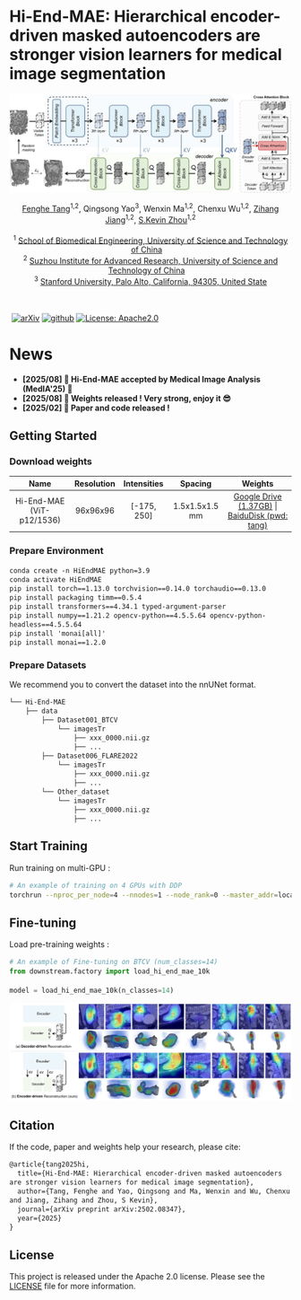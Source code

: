 

# Hi-End-MAE: Hierarchical encoder-driven masked autoencoders are stronger vision learners for medical image segmentation

<p align="center" width="100%">
<!---->
</p> 


![HiEndMAE](img/framework.png)



<div align="center">
    <span class="author-block">
    <a href="https://scholar.google.com/citations?user=x1pODsMAAAAJ&hl=en" target="_blank">Fenghe Tang</a><sup>1,2</sup>,</span>
    <span class="author-block">
    <a target="_blank">Qingsong Yao</a><sup>3</sup>,</span>
    <span class="author-block">
    <a target="_blank">Wenxin Ma</a><sup>1,2</sup>,</span>
    <span class="author-block">
    <a target="_blank">Chenxu Wu</a><sup>1,2</sup>,</span>
    <span class="author-block">
    <a href="https://scholar.google.com/citations?user=Wo8tMSMAAAAJ&hl=en" target="_blank">Zihang Jiang</a><sup>1,2</sup>,</span>
    <span class="author-block">
    <a href="https://scholar.google.com/citations?user=8eNm2GMAAAAJ&hl=en" target="_blank">S.Kevin Zhou</a><sup>1,2</sup>
    </span>
</div>

<br>

<div align="center">
    <sup>1</sup>
    <a href='https://en.ustc.edu.cn/' target='_blank'>School of Biomedical Engineering, University of Science and Technology of China</a>&emsp;
    <br>
    <sup>2</sup> <a href='http://english.ict.cas.cn/' target='_blank'>Suzhou Institute for Advanced Research, University of Science and Technology of China</a>&emsp;
    <br>
    <sup>3</sup> <a href='https://www.stanford.edu/' target='_blank'>Stanford University, Palo Alto, California, 94305, United State</a>
    <br>
</div>

<br>
<br>

​                                                                              [![arXiv](https://img.shields.io/badge/arxiv-2502.08347-b31b1b)](https://arxiv.org/pdf/2502.08347.pdf)   [![github](https://img.shields.io/badge/github-HiEndMAE-black)](https://github.com/FengheTan9/Hi-End-MAE)    <a href="#LICENSE--citation"><img alt="License: Apache2.0" src="https://img.shields.io/badge/LICENSE-Apache%202.0-blue.svg"/></a>



# News
- **[2025/08] 🚀 Hi-End-MAE accepted by Medical Image Analysis (MedIA'25) 🥰**
- **[2025/08] 🚀 Weights released ! Very strong, enjoy it 😎**
- **[2025/02] 🚀 Paper and code released !**



## Getting Started

### Download weights

|   Name   |  Resolution  |  Intensities  |      Spacing       |                           Weights                            |
| :------: | :----------: | :-----------: | :----------------: | :----------------------------------------------------------: |
| Hi-End-MAE (ViT-p12/1536) | 96x96x96 | [-175, 250] | 1.5x1.5x1.5 mm | [Google Drive (1.37GB)](https://drive.google.com/file/d/1pjQVAhW0S5d_zD-X99aBq4WvlpDFcjGQ/view?usp=sharing) \| [BaiduDisk (pwd: tang)](https://pan.baidu.com/s/1A6Stb8h15XsjqnT7lalnAg) |

### Prepare Environment

```
conda create -n HiEndMAE python=3.9
conda activate HiEndMAE
pip install torch==1.13.0 torchvision==0.14.0 torchaudio==0.13.0
pip install packaging timm==0.5.4
pip install transformers==4.34.1 typed-argument-parser
pip install numpy==1.21.2 opencv-python==4.5.5.64 opencv-python-headless==4.5.5.64
pip install 'monai[all]'
pip install monai==1.2.0
```

### Prepare Datasets

We recommend you to convert the dataset into the nnUNet format.

```
└── Hi-End-MAE
    ├── data
        ├── Dataset001_BTCV
            └── imagesTr
                ├── xxx_0000.nii.gz
                ├── ...
        ├── Dataset006_FLARE2022
            └── imagesTr
                ├── xxx_0000.nii.gz
                ├── ...
        └── Other_dataset
            └── imagesTr
                ├── xxx_0000.nii.gz
                ├── ...
```



## Start Training

Run training on multi-GPU :

```sh
# An example of training on 4 GPUs with DDP
torchrun --nproc_per_node=4 --nnodes=1 --node_rank=0 --master_addr=localhost --master_port=12351 main.py
```



## Fine-tuning

Load pre-training weights :

```python
# An example of Fine-tuning on BTCV (num_classes=14)
from downstream.factory import load_hi_end_mae_10k

model = load_hi_end_mae_10k(n_classes=14)
```



![HiEndMAE](img/attn.png)



## Citation

If the code, paper and weights help your research, please cite:

```
@article{tang2025hi,
  title={Hi-End-MAE: Hierarchical encoder-driven masked autoencoders are stronger vision learners for medical image segmentation},
  author={Tang, Fenghe and Yao, Qingsong and Ma, Wenxin and Wu, Chenxu and Jiang, Zihang and Zhou, S Kevin},
  journal={arXiv preprint arXiv:2502.08347},
  year={2025}
}
```


## License

This project is released under the Apache 2.0 license. Please see the [LICENSE](LICENSE) file for more information.
